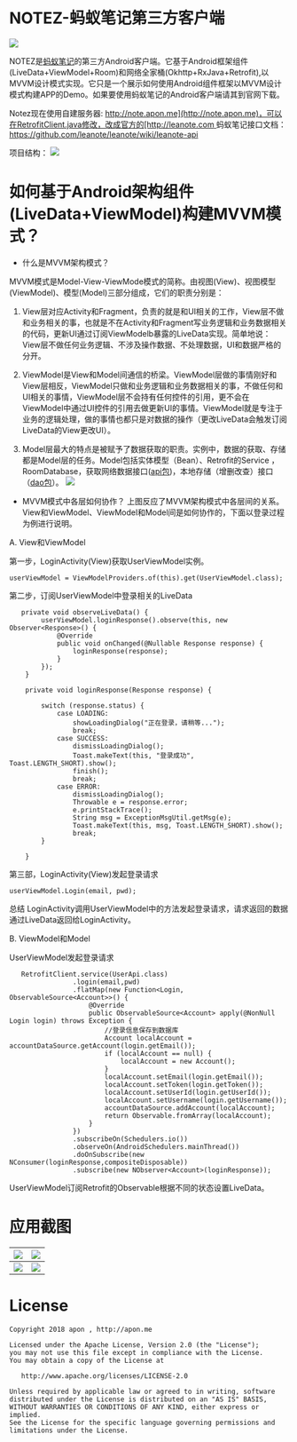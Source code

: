 # NOTEZ-蚂蚁笔记第三方客户端

![](./screenshots/logoz.png)

NOTEZ是[蚂蚁笔记](http://leanote.org/)的第三方Android客户端。它基于Android框架组件(LiveData+ViewModel+Room)和网络全家桶(Okhttp+RxJava+Retrofit),以MVVM设计模式实现。它只是一个展示如何使用Android组件框架以MVVM设计模式构建APP的Demo。如果要使用蚂蚁笔记的Android客户端请其到官网下载。


Notez现在使用自建服务器: [http://note.apon.me](http://note.apon.me)，可以在RetrofitClient.java修改，改成官方的[http://leanote.com
](http://leanote.com)
蚂蚁笔记接口文档：https://github.com/leanote/leanote/wiki/leanote-api

项目结构：
![](./screenshots/projectstructure.png)


# 如何基于Android架构组件(LiveData+ViewModel)构建MVVM模式？

* 什么是MVVM架构模式？

MVVM模式是Model-View-ViewMode模式的简称。由视图(View)、视图模型(ViewModel)、模型(Model)三部分组成，它们的职责分别是：

1. View层对应Activity和Fragment，负责的就是和UI相关的工作，View层不做和业务相关的事，也就是不在Activity和Fragment写业务逻辑和业务数据相关的代码，更新UI通过订阅ViewModelb暴露的LiveData实现。简单地说：View层不做任何业务逻辑、不涉及操作数据、不处理数据，UI和数据严格的分开。
2. ViewModel是View和Model间通信的桥梁。ViewModel层做的事情刚好和View层相反，ViewModel只做和业务逻辑和业务数据相关的事，不做任何和UI相关的事情，ViewModel层不会持有任何控件的引用，更不会在ViewModel中通过UI控件的引用去做更新UI的事情。ViewModel就是专注于业务的逻辑处理，做的事情也都只是对数据的操作（更改LiveData会触发订阅LiveData的View更改UI）。

3. Model层最大的特点是被赋予了数据获取的职责。实例中，数据的获取、存储都是Model层的任务。Model包括实体模型（Bean）、Retrofit的Service ，RoomDatabase，获取网络数据接口([api包](https://github.com/apon/note/tree/master/app/src/main/java/me/apon/notez/data/network/api))，本地存储（增删改查）接口（[dao包](https://github.com/apon/note/tree/master/app/src/main/java/me/apon/notez/data/database/dao)）。
![](./screenshots/mvvm1.png)

* MVVM模式中各层如何协作？
上图反应了MVVM架构模式中各层间的关系。View和ViewModel、ViewModel和Model间是如何协作的，下面以登录过程为例进行说明。

A. View和ViewModel


第一步，LoginActivity(View)获取UserViewModel实例。

```
userViewModel = ViewModelProviders.of(this).get(UserViewModel.class);
```
第二步，订阅UserViewModel中登录相关的LiveData


```
   private void observeLiveData() {
        userViewModel.loginResponse().observe(this, new Observer<Response>() {
            @Override
            public void onChanged(@Nullable Response response) {
                loginResponse(response);
            }
        });
    }

    private void loginResponse(Response response) {

        switch (response.status) {
            case LOADING:
                showLoadingDialog("正在登录，请稍等...");
                break;
            case SUCCESS:
                dismissLoadingDialog();
                Toast.makeText(this, "登录成功", Toast.LENGTH_SHORT).show();
                finish();
                break;
            case ERROR:
                dismissLoadingDialog();
                Throwable e = response.error;
                e.printStackTrace();
                String msg = ExceptionMsgUtil.getMsg(e);
                Toast.makeText(this, msg, Toast.LENGTH_SHORT).show();
                break;
        }

    }
```
第三部，LoginActivity(View)发起登录请求

```
userViewModel.Login(email, pwd);
```
总结
LoginActivity调用UserViewModel中的方法发起登录请求，请求返回的数据通过LiveData返回给LoginActivity。

B. ViewModel和Model

UserViewModel发起登录请求


```
   RetrofitClient.service(UserApi.class)
                .login(email,pwd)
                .flatMap(new Function<Login, ObservableSource<Account>>() {
                    @Override
                    public ObservableSource<Account> apply(@NonNull Login login) throws Exception {
                        //登录信息保存到数据库
                        Account localAccount = accountDataSource.getAccount(login.getEmail());
                        if (localAccount == null) {
                            localAccount = new Account();
                        }
                        localAccount.setEmail(login.getEmail());
                        localAccount.setToken(login.getToken());
                        localAccount.setUserId(login.getUserId());
                        localAccount.setUsername(login.getUsername());
                        accountDataSource.addAccount(localAccount);
                        return Observable.fromArray(localAccount);
                    }
                })
                .subscribeOn(Schedulers.io())
                .observeOn(AndroidSchedulers.mainThread())
                .doOnSubscribe(new NConsumer(loginResponse,compositeDisposable))
                .subscribe(new NObserver<Account>(loginResponse));
```


UserViewModel订阅Retrofit的Observable根据不同的状态设置LiveData。


# 应用截图


| ![](./screenshots/notez_01.png) | ![](./screenshots/notez_02.png) |
| --- | --- |
| ![](./screenshots/notez_03.png) | ![](./screenshots/notez_04.png) |




# License

```
Copyright 2018 apon , http://apon.me

Licensed under the Apache License, Version 2.0 (the "License");
you may not use this file except in compliance with the License.
You may obtain a copy of the License at

   http://www.apache.org/licenses/LICENSE-2.0

Unless required by applicable law or agreed to in writing, software
distributed under the License is distributed on an "AS IS" BASIS,
WITHOUT WARRANTIES OR CONDITIONS OF ANY KIND, either express or implied.
See the License for the specific language governing permissions and
limitations under the License.
```

